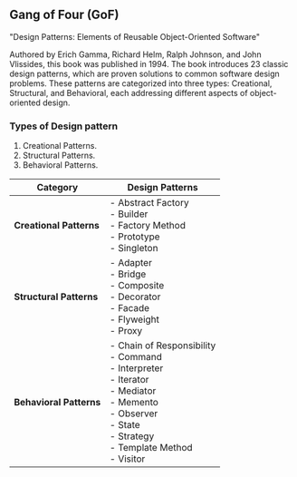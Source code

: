 ## Gang of Four (GoF)

 "Design Patterns: Elements of Reusable Object-Oriented Software"

Authored by Erich Gamma, Richard Helm, Ralph Johnson, and John Vlissides, this book was published in 1994.
The book introduces 23 classic design patterns, which are proven solutions to common software design problems. These patterns are categorized into three types: Creational, Structural, and Behavioral, each addressing different aspects of object-oriented design.

### Types of Design pattern

1. Creational Patterns.
2. Structural Patterns.
3. Behavioral Patterns.

| **Category**          | **Design Patterns**                                           |
|-----------------------|---------------------------------------------------------------|
| **Creational Patterns** | - Abstract Factory  <br> - Builder <br> - Factory Method <br> - Prototype <br> - Singleton |
| **Structural Patterns** | - Adapter <br> - Bridge <br> - Composite <br> - Decorator <br> - Facade <br> - Flyweight <br> - Proxy |
| **Behavioral Patterns** | - Chain of Responsibility <br> - Command <br> - Interpreter <br> - Iterator <br> - Mediator <br> - Memento <br> - Observer <br> - State <br> - Strategy <br> - Template Method <br> - Visitor |
